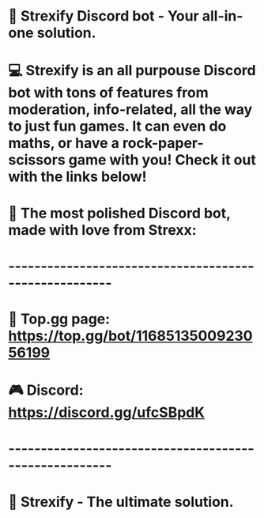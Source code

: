 # 🤖 Strexify Discord bot - Your all-in-one solution.


# 💻 Strexify is an all purpouse Discord bot with tons of features from moderation, info-related, all the way to just fun games. It can even do maths, or have a rock-paper-scissors game with you! Check it out with the links below!


# 💖 The most polished Discord bot, made with love from Strexx:

# ------------------------------------------------------
# 🏅 Top.gg page: https://top.gg/bot/1168513500923056199
# 🎮 Discord: https://discord.gg/ufcSBpdK
# ------------------------------------------------------

# 💖 Strexify - The ultimate solution.
